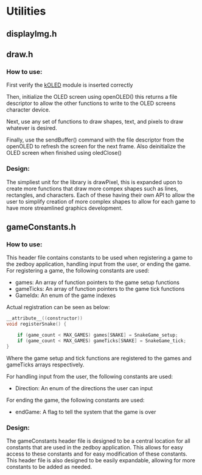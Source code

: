 # Utilities

## displayImg.h

## draw.h

### How to use:

First verify the [kOLED](../../kOLED) module is inserted correctly

Then, initialize the OLED screen using openOLED() this returns a file descriptor to allow the other functions to write to the OLED screens character device.

Next, use any set of functions to draw shapes, text, and pixels to draw whatever is desired.

Finally, use the sendBuffer() command with the file descriptor from the openOLED to refresh the screen for the next frame. Also deinitialize the OLED screen when finished using oledClose()

### Design:

The simpliest unit for the library is drawPixel, this is expanded upon to create more functions that draw more compex shapes such as lines, rectangles, and characters. Each of these having their own API to allow the user to simplify creation of more complex shapes to allow for each game to have more streamlined graphics development.

## gameConstants.h

### How to use:

This header file contains constants to be used when registering a game to the zedboy application, handling input from the user, or ending the game.
For registering a game, the following constants are used:
- games: An array of function pointers to the game setup functions
- gameTicks: An array of function pointers to the game tick functions
- GameIdx: An enum of the game indexes

Actual registration can be seen as below:
```c
__attribute__((constructor))
void registerSnake() {

    if (game_count < MAX_GAMES) games[SNAKE] = SnakeGame_setup;
    if (game_count < MAX_GAMES) gameTicks[SNAKE] = SnakeGame_tick;
}
```
Where the game setup and tick functions are registered to the games and gameTicks arrays respectively.

For handling input from the user, the following constants are used:
- Direction: An enum of the directions the user can input

For ending the game, the following constants are used:
- endGame: A flag to tell the system that the game is over

### Design:

The gameConstants header file is designed to be a central location for all constants that are used in the zedboy application. This allows for easy access to these constants and for easy modification of these constants. This header file is also designed to be easily expandable, allowing for more constants to be added as needed.